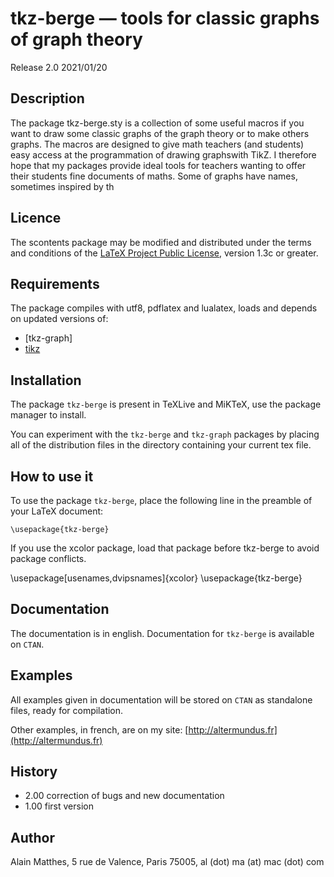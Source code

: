 # tkz-berge — tools for classic graphs of graph theory

Release 2.0 2021/01/20

## Description

The package tkz-berge.sty is a collection of some useful macros if you want to
 draw some classic graphs of the graph theory or to make others graphs.
The macros are designed to give math  teachers (and students) easy access
at the programmation of drawing graphswith  TikZ.  I therefore hope that my
 packages provide  ideal tools for teachers wanting to offer their students fine documents of maths. 
Some of  graphs  have names, sometimes inspired by th

## Licence

The scontents package may be modified and distributed under the terms and
conditions of the [LaTeX Project Public License](https://www.latex-project.org/lppl/), version 1.3c or greater.


## Requirements

The package compiles with utf8, pdflatex and lualatex, loads and depends on updated versions of:
- [tkz-graph]
- [tikz](https://ctan.org/pkg/tikz)

## Installation

The package `tkz-berge` is present in TeXLive and MiKTeX, use the package
manager to install.

You can experiment with the `tkz-berge` and  `tkz-graph` packages by placing all of the
distribution files in the directory containing your current tex file.


## How to use it

To use the package `tkz-berge`, place the following line in the preamble of
your LaTeX document:

```
\usepackage{tkz-berge}
```
If you use the xcolor package, load that package before tkz-berge to avoid
 package conflicts.

\usepackage[usenames,dvipsnames]{xcolor}
\usepackage{tkz-berge}

## Documentation

The documentation is in english.
Documentation for `tkz-berge` is available on `CTAN`. 

## Examples

All  examples given in documentation will be stored on `CTAN` as standalone
files, ready for compilation. 

Other examples, in french, are on my site: [http://altermundus.fr](http://altermundus.fr)

## History

- 2.00 correction of bugs and new documentation
- 1.00 first version

## Author

Alain Matthes, 5 rue de Valence, Paris 75005, al (dot) ma (at) mac (dot) com
